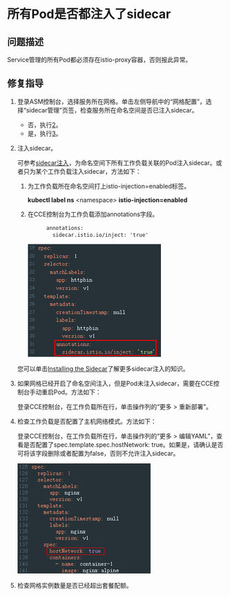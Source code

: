# 所有Pod是否都注入了sidecar<a name="asm_01_0063"></a>

## 问题描述<a name="section146041745338"></a>

Service管理的所有Pod都必须存在istio-proxy容器，否则报此异常。

## 修复指导<a name="section1457519694110"></a>

1.  登录ASM控制台，选择服务所在网格。单击左侧导航中的“网格配置”，选择“sidecar管理”页签，检查服务所在命名空间是否已注入sidecar。
    -   否，执行[2](#li1665121115612)。
    -   是，执行[3](#li127525055610)。

2.  <a name="li1665121115612"></a>注入sidecar。

    可参考[sidecar注入](sidecar管理.md#section65931513505)，为命名空间下所有工作负载关联的Pod注入sidecar。或者只为某个工作负载注入sidecar，方法如下：

    1.  为工作负载所在命名空间打上istio-injection=enabled标签。

        **kubectl label ns**  <namespace\>  **istio-injection=enabled**

    2.  在CCE控制台为工作负载添加annotations字段。

        ```
              annotations:
                sidecar.istio.io/inject: 'true'
        ```

        ![](figures/4-3-3.png)

    您可以单击[Installing the Sidecar](https://istio.io/latest/docs/setup/additional-setup/sidecar-injection/)了解更多sidecar注入的知识。

3.  <a name="li127525055610"></a>如果网格已经开启了命名空间注入，但是Pod未注入sidecar，需要在CCE控制台手动重启Pod。方法如下：

    登录CCE控制台，在工作负载所在行，单击操作列的“更多 \> 重新部署”。

4.  检查工作负载是否配置了主机网络模式。方法如下：

    登录CCE控制台，在工作负载所在行，单击操作列的“更多 \> 编辑YAML”，查看是否配置了spec.template.spec.hostNetwork: true。如果是，请确认是否可将该字段删除或者配置为false，否则不允许注入sidecar。

    ![](figures/111-14.png)

5.  检查网格实例数量是否已经超出套餐配额。

